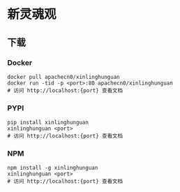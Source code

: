 # 新灵魂观

## 下载

### Docker

```
docker pull apachecn0/xinlinghunguan
docker run -tid -p <port>:80 apachecn0/xinlinghunguan
# 访问 http://localhost:{port} 查看文档
```

### PYPI

```
pip install xinlinghunguan
xinlinghunguan <port>
# 访问 http://localhost:{port} 查看文档
```

### NPM

```
npm install -g xinlinghunguan
xinlinghunguan <port>
# 访问 http://localhost:{port} 查看文档
```